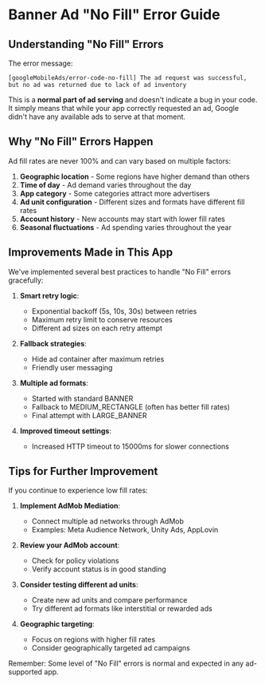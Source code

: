 # Banner Ad "No Fill" Error Guide

## Understanding "No Fill" Errors

The error message:
```
[googleMobileAds/error-code-no-fill] The ad request was successful, but no ad was returned due to lack of ad inventory
```

This is a **normal part of ad serving** and doesn't indicate a bug in your code. It simply means that while your app correctly requested an ad, Google didn't have any available ads to serve at that moment.

## Why "No Fill" Errors Happen

Ad fill rates are never 100% and can vary based on multiple factors:

1. **Geographic location** - Some regions have higher demand than others
2. **Time of day** - Ad demand varies throughout the day
3. **App category** - Some categories attract more advertisers
4. **Ad unit configuration** - Different sizes and formats have different fill rates
5. **Account history** - New accounts may start with lower fill rates
6. **Seasonal fluctuations** - Ad spending varies throughout the year

## Improvements Made in This App

We've implemented several best practices to handle "No Fill" errors gracefully:

1. **Smart retry logic**:
   - Exponential backoff (5s, 10s, 30s) between retries
   - Maximum retry limit to conserve resources
   - Different ad sizes on each retry attempt

2. **Fallback strategies**:
   - Hide ad container after maximum retries
   - Friendly user messaging

3. **Multiple ad formats**:
   - Started with standard BANNER
   - Fallback to MEDIUM_RECTANGLE (often has better fill rates)
   - Final attempt with LARGE_BANNER

4. **Improved timeout settings**:
   - Increased HTTP timeout to 15000ms for slower connections

## Tips for Further Improvement

If you continue to experience low fill rates:

1. **Implement AdMob Mediation**:
   - Connect multiple ad networks through AdMob
   - Examples: Meta Audience Network, Unity Ads, AppLovin

2. **Review your AdMob account**:
   - Check for policy violations
   - Verify account status is in good standing

3. **Consider testing different ad units**:
   - Create new ad units and compare performance
   - Try different ad formats like interstitial or rewarded ads

4. **Geographic targeting**:
   - Focus on regions with higher fill rates
   - Consider geographically targeted ad campaigns

Remember: Some level of "No Fill" errors is normal and expected in any ad-supported app.
